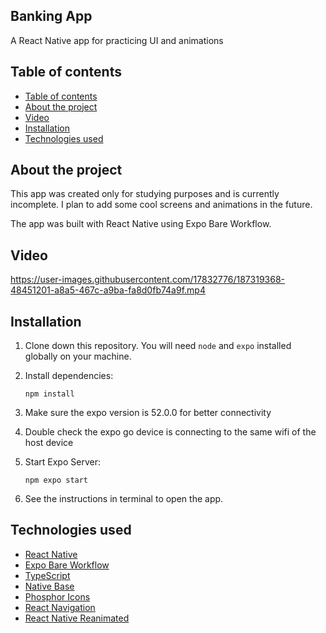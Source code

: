 ## Banking App

A React Native app for practicing UI and animations

## Table of contents

- [Table of contents](#table-of-contents)
- [About the project](#about-the-project)
- [Video](#video)
- [Installation](#installation)
- [Technologies used](#technologies-used)

## About the project

This app was created only for studying purposes and is currently incomplete. I plan to add some cool screens and animations in the future.

The app was built with React Native using Expo Bare Workflow.

## Video

https://user-images.githubusercontent.com/17832776/187319368-48451201-a8a5-467c-a9ba-fa8d0fb74a9f.mp4


## Installation

1. Clone down this repository. You will need `node` and `expo` installed globally on your machine.

2. Install dependencies:

   `npm install`

3. Make sure the expo version is 52.0.0 for better connectivity

4. Double check the expo go device is connecting to the same wifi of the host device

5. Start Expo Server:

   `npm expo start`

6. See the instructions in terminal to open the app.

## Technologies used

- [React Native](https://reactnative.dev)
- [Expo Bare Workflow](https://expo.dev)
- [TypeScript](https://www.typescriptlang.org)
- [Native Base](https://nativebase.io)
- [Phosphor Icons](https://phosphoricons.com)
- [React Navigation](https://reactnavigation.org)
- [React Native Reanimated](https://docs.swmansion.com/react-native-reanimated)
